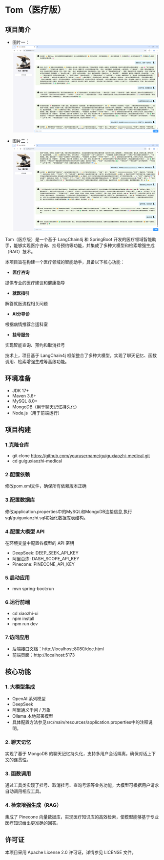 # Tom（医疗版）

## 项目简介

- 图片一：
![](https://github.com/tom123456-art/SpringBoot-LangChain4j--MedicalAssistant/blob/main/project%20demonstration/1.png?raw=true)

- 图片二：
![](https://github.com/tom123456-art/SpringBoot-LangChain4j--MedicalAssistant/blob/main/project%20demonstration/2.png?raw=true)

Tom（医疗版）是一个基于 LangChain4j 和 SpringBoot 开发的医疗领域智能助手，能够实现医疗咨询、挂号预约等功能，并集成了多种大模型和检索增强生成（RAG）技术。

本项目旨在构建一个医疗领域的智能助手，具备以下核心功能：

- **医疗咨询**

提供专业的医疗建议和健康指导

- **就医指引**

解答就医流程相关问题

- **AI分导诊**

根据病情推荐合适科室

- **挂号服务**

实现智能查询、预约和取消挂号

技术上，项目基于 LangChain4j 框架整合了多种大模型，实现了聊天记忆、函数调用、检索增强生成等高级功能。

## 环境准备

- JDK 17+
- Maven 3.6+
- MySQL 8.0+
- MongoDB（用于聊天记忆持久化）
- Node.js（用于前端运行）

## 项目构建

### 1.克隆仓库

- git clone https://github.com/yourusername/guiguxiaozhi-medical.git
- cd guiguxiaozhi-medical

### 2.配置依赖

修改pom.xml文件，确保所有依赖版本正确

### 3.配置数据库

修改application.properties中的MySQL和MongoDB连接信息,执行sql/guiguxiaozhi.sql初始化数据库表结构。

### 4.配置大模型 API

在环境变量中配置各模型的 API 密钥
- DeepSeek: DEEP_SEEK_API_KEY
- 阿里百炼: DASH_SCOPE_API_KEY
- Pinecone: PINECONE_API_KEY

### 5.启动应用

- mvn spring-boot:run

### 6.运行前端

- cd xiaozhi-ui
- npm install
- npm run dev

### 7.访问应用

- 后端接口文档：http://localhost:8080/doc.html
- 前端页面：http://localhost:5173


## 核心功能

### 1. 大模型集成

- OpenAI 系列模型
- DeepSeek
- 阿里通义千问 / 万象
- Ollama 本地部署模型
- 具体配置方法参见src/main/resources/application.properties中的注释说明。

### 2. 聊天记忆

实现了基于 MongoDB 的聊天记忆持久化，支持多用户会话隔离，确保对话上下文的连贯性。

### 3. 函数调用

通过工具类实现了挂号、取消挂号、查询号源等业务功能，大模型可根据用户请求自动调用相应工具。

### 4. 检索增强生成（RAG）

集成了 Pinecone 向量数据库，实现医疗知识库的高效检索，使模型能够基于专业医疗知识给出更准确的回答。

## 许可证

本项目采用 Apache License 2.0 许可证，详情参见 LICENSE 文件。
